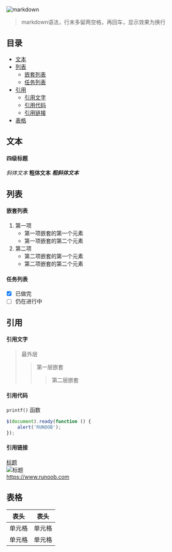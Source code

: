 ![markdown](https://cdoco.com/images/markdown-syntax.png)

> markdown语法，行末多留两空格，再回车，显示效果为换行

## 目录

- [文本](#文本)
- [列表](#列表)
  - [嵌套列表](#嵌套列表)
  - [任务列表](#任务列表)
- [引用](#区块引用)
  - [引用文字](#引用文字)
  - [引用代码](#引用代码)
  - [引用链接](#引用链接)
- [表格](#表格)  

## 文本

#### 四级标题
*斜体文本*
**粗体文本**
***粗斜体文本***

## 列表

#### 嵌套列表
1. 第一项
    - 第一项嵌套的第一个元素
    - 第一项嵌套的第二个元素
2. 第二项
    - 第二项嵌套的第一个元素
    - 第二项嵌套的第二个元素

#### 任务列表
- [x] 已做完
- [ ] 仍在进行中

## 引用

#### 引用文字
> 最外层
> > 第一层嵌套
> > > 第二层嵌套

#### 引用代码
`printf()` 函数

``` javascript
$(document).ready(function () {
    alert('RUNOOB');
});
```
#### 引用链接
[标题](链接地址)  
![标题](http://static.runoob.com/images/runoob-logo.png)  
<https://www.runoob.com>

## 表格

表头|表头
-|-|
单元格|单元格|
|单元格|单元格|



